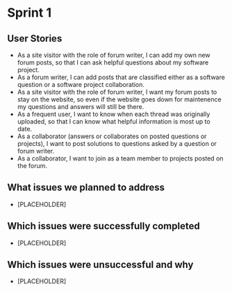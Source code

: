 # Sprint 1
## User Stories
- As a site visitor with the role of forum writer, I can add my own new forum posts, so that I can ask helpful questions about my software project.
- As a forum writer, I can add posts that are classified either as a software question or a software project collaboration.
- As a site visitor with the role of forum writer, I want my forum posts to stay on the website, so even if the website goes down for maintenence my questions and answers will still be there.
- As a frequent user, I want to know when each thread was originally uploaded, so that I can know what helpful information is most up to date.
- As a collaborator (answers or collaborates on posted questions or projects), I want to post solutions to questions asked by a question or forum writer.
- As a collaborator, I want to join as a team member to projects posted on the forum.
## What issues we planned to address
- [PLACEHOLDER]
## Which issues were successfully completed
- [PLACEHOLDER]
## Which issues were unsuccessful and why
- [PLACEHOLDER]
